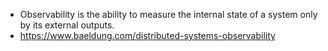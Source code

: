 * Observability is the ability to measure the internal state of a system only by its external outputs.
* https://www.baeldung.com/distributed-systems-observability
